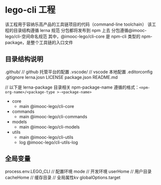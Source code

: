# lego-cli 工程

该工程用于容纳乐高产品的工具链项目的代码（command-line toolchain）
该工程的目录结构遵循 lerna 规范
分包都将发布到 npm 上去
分包遵循@imooc-lego/cli-<package-name>空间命名规范
其中，@imooc-lego/cli-core 是 npm-cli 类型的 npm-package，是整个工具链的入口文件

## 目录结构说明

.github/ // github 托管平台的配置
.vscode/ // vscode 本地配置
.editorconfig
.gitignore
lerna.josn
LICENSE
package.json
README.md

// 以下是 lerna-package 目录相关
npm-package-name 遵循的格式：`<npm-org-name>/<package-type >-<package-name>`

- core
  - main @imooc-lego/cli-core
- commands
  - main @imooc-lego/cli-commands
- models
  - main @imooc-lego/cli-models
- utils
  - main @imooc-lego/cli-utils
  - log @imooc-lego/cli-utils-log

## 全局变量

process.env.LEGO_CLI
  // 配置环境
  mode // 开发环境
  userHome // 用户目录
  cacheHome // 缓存目录
  // 全局属性kv
  globalOptions.target
  